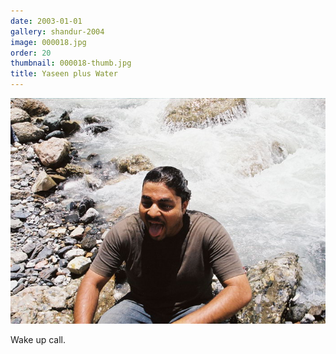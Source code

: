 ```yaml
---
date: 2003-01-01
gallery: shandur-2004
image: 000018.jpg
order: 20
thumbnail: 000018-thumb.jpg
title: Yaseen plus Water
---
```


![Yaseen plus Water](./000018.jpg)

Wake up call.